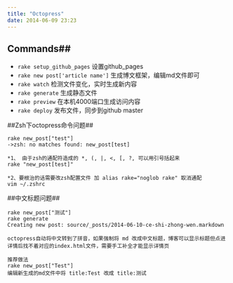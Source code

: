 ```yaml
---
title: "Octopress"
date: 2014-06-09 23:23
---
```

## Commands##

* `rake setup_github_pages` 设置github_pages
* `rake new post['article name']` 生成博文框架，编辑md文件即可
* `rake watch` 检测文件变化，实时生成新内容
* `rake generate` 生成静态文件 
* `rake preview` 在本机4000端口生成访问内容 
* `rake deploy` 发布文件，同步到github master  



##Zsh下octopress命令问题##

	rake new_post["test"]
	->zsh: no matches found: new_post[test]

	*1、 由于zsh的通配符造成的 *, (, |, <, [, ?, 可以用引号括起来 
    rake "new_post[test]"

    *2、要根治的话需要改zsh配置文件 加 alias rake="noglob rake" 取消通配    
	vim ~/.zshrc 


##中文标题问题##
	

	rake new_post["测试"]
	rake generate 
    Creating new post: source/_posts/2014-06-10-ce-shi-zhong-wen.markdown

    octopress自动将中文转到了拼音，如果强制将 md 改成中文标题，博客可以显示标题但点进详情后找不着对应的index.html文件，需要手工补全才能显示详情页

    推荐做法
    rake new_post["Test"]
    编辑新生成的md文件中将 title:Test 改成 title:测试


	




